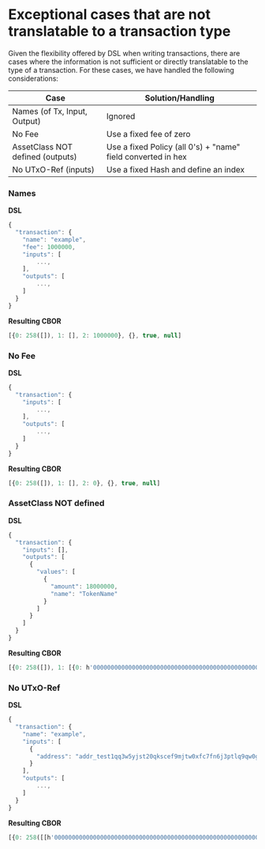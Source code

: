 # Exceptional cases that are not translatable to a transaction type

Given the flexibility offered by DSL when writing transactions, there are cases where the information is not sufficient or directly translatable to the type of a transaction.
For these cases, we have handled the following considerations:

| Case                                 | Solution/Handling                                             |
|--------------------------------------|---------------------------------------------------------------|
| Names (of Tx, Input, Output)         | Ignored                                                       |
| No Fee                               | Use a fixed fee of zero                                       |
| AssetClass NOT defined (outputs)     | Use a fixed Policy (all 0's) + "name" field converted in hex  |
| No UTxO-Ref (inputs)                 | Use a fixed Hash and define an index                          |

### Names

**DSL**

```js
{
  "transaction": {
    "name": "example",
    "fee": 1000000,
    "inputs": [
        ...,
    ],
    "outputs": [
        ...,
    ]
  }
}
```

**Resulting CBOR**

```js
[{0: 258([]), 1: [], 2: 1000000}, {}, true, null]
```

### No Fee

**DSL**

```js
{
  "transaction": {
    "inputs": [
        ...,
    ],
    "outputs": [
        ...,
    ]
  }
}
```

**Resulting CBOR**

```js
[{0: 258([]), 1: [], 2: 0}, {}, true, null]
```

### AssetClass NOT defined

**DSL**

```js
{
  "transaction": {
    "inputs": [],
    "outputs": [
      {
        "values": [
          {
            "amount": 18000000,
            "name": "TokenName"
          }
        ]
      }
    ]
  }
}
```

**Resulting CBOR**

```js
[{0: 258([]), 1: [{0: h'0000000000000000000000000000000000000000000000000000000000000000', 1: 18000000}], 2: 0}, {}, true, null]
```

### No UTxO-Ref

**DSL**

```js
{
  "transaction": {
    "name": "example",
    "inputs": [
      {
        "address": "addr_test1qq3w5yjst20qkscef9mjtw0xfc7fn6j3ptlq9qw0garsg4tu0dsummr50mcwm9ekwv547nly5n985n3w3wqw2g8uph0sky2tsk"
      }
    ],
    "outputs": [
        ...,
    ]
  }
}
```

**Resulting CBOR**

```js
[{0: 258([[h'0000000000000000000000000000000000000000000000000000000000000000', 1]]), 1: [], 2: 0}, {}, true, null]
```
